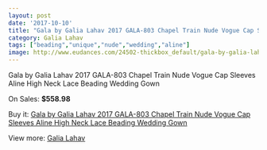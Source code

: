 ```yaml
---
layout: post
date: '2017-10-10'
title: "Gala by Galia Lahav 2017 GALA-803 Chapel Train Nude Vogue Cap Sleeves Aline High Neck Lace Beading Wedding Gown"
category: Galia Lahav
tags: ["beading","unique","nude","wedding","aline"]
image: http://www.eudances.com/24502-thickbox_default/gala-by-galia-lahav-2017-gala-803-chapel-train-nude-vogue-cap-sleeves-aline-high-neck-lace-beading-wedding-gown.jpg
---
```

Gala by Galia Lahav 2017 GALA-803 Chapel Train Nude Vogue Cap Sleeves Aline High Neck Lace Beading Wedding Gown

On Sales: **$558.98**
<a href="https://www.eudances.com/en/galia-lahav/8133-gala-by-galia-lahav-2017-gala-803-chapel-train-nude-vogue-cap-sleeves-aline-high-neck-lace-beading-wedding-gown.html"><amp-img layout="responsive" width="600" height="600" src="//www.eudances.com/24502-thickbox_default/gala-by-galia-lahav-2017-gala-803-chapel-train-nude-vogue-cap-sleeves-aline-high-neck-lace-beading-wedding-gown.jpg" alt="Gala by Galia Lahav 2017 GALA-803 Chapel Train Nude Vogue Cap Sleeves Aline High Neck Lace Beading Wedding Gown 0" /></a>
<a href="https://www.eudances.com/en/galia-lahav/8133-gala-by-galia-lahav-2017-gala-803-chapel-train-nude-vogue-cap-sleeves-aline-high-neck-lace-beading-wedding-gown.html"><amp-img layout="responsive" width="600" height="600" src="//www.eudances.com/24507-thickbox_default/gala-by-galia-lahav-2017-gala-803-chapel-train-nude-vogue-cap-sleeves-aline-high-neck-lace-beading-wedding-gown.jpg" alt="Gala by Galia Lahav 2017 GALA-803 Chapel Train Nude Vogue Cap Sleeves Aline High Neck Lace Beading Wedding Gown 1" /></a>
<a href="https://www.eudances.com/en/galia-lahav/8133-gala-by-galia-lahav-2017-gala-803-chapel-train-nude-vogue-cap-sleeves-aline-high-neck-lace-beading-wedding-gown.html"><amp-img layout="responsive" width="600" height="600" src="//www.eudances.com/24506-thickbox_default/gala-by-galia-lahav-2017-gala-803-chapel-train-nude-vogue-cap-sleeves-aline-high-neck-lace-beading-wedding-gown.jpg" alt="Gala by Galia Lahav 2017 GALA-803 Chapel Train Nude Vogue Cap Sleeves Aline High Neck Lace Beading Wedding Gown 2" /></a>
<a href="https://www.eudances.com/en/galia-lahav/8133-gala-by-galia-lahav-2017-gala-803-chapel-train-nude-vogue-cap-sleeves-aline-high-neck-lace-beading-wedding-gown.html"><amp-img layout="responsive" width="600" height="600" src="//www.eudances.com/24505-thickbox_default/gala-by-galia-lahav-2017-gala-803-chapel-train-nude-vogue-cap-sleeves-aline-high-neck-lace-beading-wedding-gown.jpg" alt="Gala by Galia Lahav 2017 GALA-803 Chapel Train Nude Vogue Cap Sleeves Aline High Neck Lace Beading Wedding Gown 3" /></a>
<a href="https://www.eudances.com/en/galia-lahav/8133-gala-by-galia-lahav-2017-gala-803-chapel-train-nude-vogue-cap-sleeves-aline-high-neck-lace-beading-wedding-gown.html"><amp-img layout="responsive" width="600" height="600" src="//www.eudances.com/24504-thickbox_default/gala-by-galia-lahav-2017-gala-803-chapel-train-nude-vogue-cap-sleeves-aline-high-neck-lace-beading-wedding-gown.jpg" alt="Gala by Galia Lahav 2017 GALA-803 Chapel Train Nude Vogue Cap Sleeves Aline High Neck Lace Beading Wedding Gown 4" /></a>
<a href="https://www.eudances.com/en/galia-lahav/8133-gala-by-galia-lahav-2017-gala-803-chapel-train-nude-vogue-cap-sleeves-aline-high-neck-lace-beading-wedding-gown.html"><amp-img layout="responsive" width="600" height="600" src="//www.eudances.com/24503-thickbox_default/gala-by-galia-lahav-2017-gala-803-chapel-train-nude-vogue-cap-sleeves-aline-high-neck-lace-beading-wedding-gown.jpg" alt="Gala by Galia Lahav 2017 GALA-803 Chapel Train Nude Vogue Cap Sleeves Aline High Neck Lace Beading Wedding Gown 5" /></a>

Buy it: [Gala by Galia Lahav 2017 GALA-803 Chapel Train Nude Vogue Cap Sleeves Aline High Neck Lace Beading Wedding Gown](https://www.eudances.com/en/galia-lahav/8133-gala-by-galia-lahav-2017-gala-803-chapel-train-nude-vogue-cap-sleeves-aline-high-neck-lace-beading-wedding-gown.html "Gala by Galia Lahav 2017 GALA-803 Chapel Train Nude Vogue Cap Sleeves Aline High Neck Lace Beading Wedding Gown")

View more: [Galia Lahav](https://www.eudances.com/en/119-galia-lahav "Galia Lahav")
